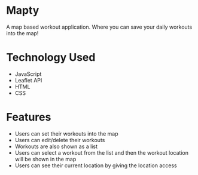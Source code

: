 # Mapty

A map based workout application. Where you can save your daily workouts into the
map!

# Technology Used

-   JavaScript
-   Leaflet API
-   HTML
-   CSS

# Features

-   Users can set their workouts into the map
-   Users can edit/delete their workouts
-   Workouts are also shown as a list
-   Users can select a workout from the list and then the workout location will
    be shown in the map
-   Users can see their current location by giving the location access
